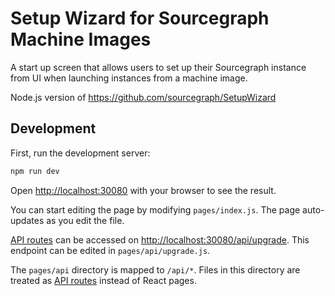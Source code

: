 # Setup Wizard for Sourcegraph Machine Images

A start up screen that allows users to set up their Sourcegraph instance from UI when launching instances from a machine image.

Node.js version of https://github.com/sourcegraph/SetupWizard

## Development

First, run the development server:

```bash
npm run dev
```

Open [http://localhost:30080](http://localhost:30080) with your browser to see the result.

You can start editing the page by modifying `pages/index.js`. The page auto-updates as you edit the file.

[API routes](https://nextjs.org/docs/api-routes/introduction) can be accessed on [http://localhost:30080/api/upgrade](http://localhost:30080/api/upgrade). This endpoint can be edited in `pages/api/upgrade.js`.

The `pages/api` directory is mapped to `/api/*`. Files in this directory are treated as [API routes](https://nextjs.org/docs/api-routes/introduction) instead of React pages.
